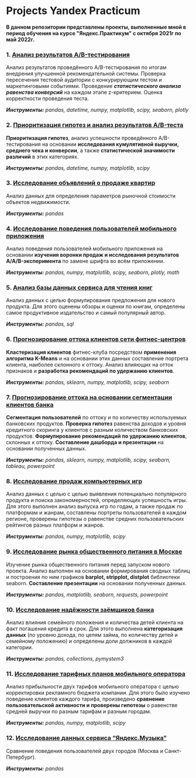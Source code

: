 # Projects Yandex Practicum
**В данном репозитории представлены проекты, выполненные мной в период обучения на курсе "Яндекс.Практикум" с октября 2021г по май 2022г.**

### 1. [Анализ результатов А/B-тестирования](https://github.com/inararenatovna/Projects-Yandex-Practicum/tree/main/A-B%20test)
Анализ результатов проведённого A/B-тестирования по итогам внедрения улучшенной рекомендательной системы. 
Проверка пересечения тестовой аудитории с конкурирующим тестом и маркетинговыми событиями. 
Проведение ***статистического анализа равенства конверсий*** на каждом этапе z-критерием. Оценка корректности проведения теста.

***Инструменты:** pandas, datetime, numpy, matplotlib, scipy, seaborn, plotly*
### 2. [Приоритизация гипотез и анализ результатов А/B-теста](https://github.com/inararenatovna/Projects-Yandex-Practicum/tree/main/A-B%20test%202)
**Приоритизация гипотез**, анализ успешности проведённого А/B-тестирования на основании **исследования кумулятивной выручки, среднего чека и конверсии**, а также **статистической значимости различий** в этих категориях.

***Инструменты:** pandas, datetime, numpy, matplotlib, scipy*
### 3. [Исследование объявлений о продаже квартир](https://github.com/inararenatovna/Projects-Yandex-Practicum/tree/main/Estate%20sale%20research)
Анализ данных для определения параметров рыночной стоимости объектов недвижимости.

***Инструменты:** pandas*
### 4. [Исследование поведения пользователей мобильного приложения](https://github.com/inararenatovna/Projects-Yandex-Practicum/tree/main/app%20users%20behavior)
Анализ поведения пользователей мобильного приложения на основании **изучения воронки продаж и исследования результатов A/A/B-эксперимента** по замене шрифта во всём приложении.

***Инструменты:** pandas, numpy, matplotlib, scipy, seaborn, plotly, math*
### 5. [Анализ базы данных сервиса для чтения книг](https://github.com/inararenatovna/Projects-Yandex-Practicum/tree/main/book%20database%20analysis)
Анализ данных с целью формулирования предложения для нового продукта. Для этого оценены обзоры и оценки по книгам, определены самое продуктивное издательство и самый популярный автор.

***Инструменты:** pandas, sql*
### 6. [Прогнозирование оттока клиентов сети фитнес-центров](https://github.com/inararenatovna/Projects-Yandex-Practicum/tree/main/customer%20segmentation%202)
**Кластеризация клиентов** фитнес-клуба посредством **применения алгоритма K-Means** и на основании этих данных составление портрета клиента, наиболее склонного к оттоку. Анализ влияющих на отток признаков и **разработка рекомендаций по удержанию клиентов**.

***Инструменты:** pandas, sklearn, numpy, matplotlib, scipy, seaborn*
### 7. [Прогнозирование оттока на основании сегментации клиентов банка](https://github.com/inararenatovna/Projects-Yandex-Practicum/tree/main/customer%20segmentation)
**Сегментация пользователей** по оттоку и по количеству используемых банковских продуктов. **Проверка гипотез** равенства доходов и уровня кредитного скоринга у клиентов с разным количеством банковских продуктов. **Формулирование рекомендаций по удержанию клиентов**, склонных к оттоку. **Составление дашборда и презентации** на основании полученных данных.

***Инструменты:** pandas, sklearn, numpy, matplotlib, scipy, seaborn, tableau, powerpoint*
### 8. [Исследование продаж компьютерных игр](https://github.com/inararenatovna/Projects-Yandex-Practicum/tree/main/game%20sales)
Анализ данных с целью с целью выявления потенциально популярного продукта и поиска закономерностей, определяющих успешность игры. Для этого выполнен анализ выпуска игр по годам, а также продаж по платформам и жанрам, составлены портреты пользователей в каждом регионе, проверены гипотезы о равенстве средних пользовательских рейтингов разных платформ и жанров.

***Инструменты:** pandas, numpy, matplotlib, scipy*
### 9. [Исследование рынка общественного питания в Москве](https://github.com/inararenatovna/Projects-Yandex-Practicum/tree/main/public%20catering%20market%20research)
Изучение рынка общественного питания перед запуском нового проекта. Анализ выполнен на основании формирования сводных таблиц и построения по ним графиков **barplot, stripplot, distplot** библиотеки seaborn. **Составление презентации** на основании полученных данных.

***Инструменты:** pandas, matplotlib, seaborn, requests, powerpoint*
### 10. [Исследование надёжности заёмщиков банка](https://github.com/inararenatovna/Projects-Yandex-Practicum/tree/main/reliability%20of%20debtors)
Анализ влияния семейного положения и количества детей клиента на факт погашения кредита в срок. Для этого выполнена **категоризация данных** (по уровню дохода, по целям займа, по количеству детей и семейному положению) и определены доли должников в каждой категории.

***Инструменты:** pandas, collections, pymystem3*
### 11. [Исследование тарифных планов мобильного оператора](https://github.com/inararenatovna/Projects-Yandex-Practicum/tree/main/telekom%20analysis)
Анализ прибыльности двух тарифов мобильного оператора с целью корректировки рекламного бюджета компании. Для этого было изучено поведение клиентов каждого тарифа, произведено **сравнение пользовательской активности и проверены гипотезы** о равенстве средней выручки по разным тарифам и разным городам.

***Инструменты:** pandas, numpy, matplotlib, scipy*
### 12. [Исследование данных сервиса “Яндекс.Музыка”](https://github.com/inararenatovna/Projects-Yandex-Practicum/tree/main/yandex.music%20analysis)
Сравнение поведения пользователей двух городов (Москва и Санкт-Петербург).

***Инструменты:** pandas*
